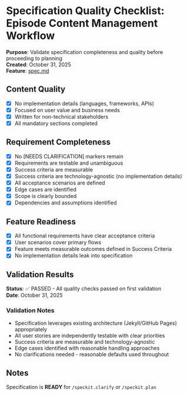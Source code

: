 # Specification Quality Checklist: Episode Content Management Workflow

**Purpose**: Validate specification completeness and quality before proceeding to planning  
**Created**: October 31, 2025  
**Feature**: [spec.md](../spec.md)

## Content Quality

- [x] No implementation details (languages, frameworks, APIs)
- [x] Focused on user value and business needs
- [x] Written for non-technical stakeholders
- [x] All mandatory sections completed

## Requirement Completeness

- [x] No [NEEDS CLARIFICATION] markers remain
- [x] Requirements are testable and unambiguous
- [x] Success criteria are measurable
- [x] Success criteria are technology-agnostic (no implementation details)
- [x] All acceptance scenarios are defined
- [x] Edge cases are identified
- [x] Scope is clearly bounded
- [x] Dependencies and assumptions identified

## Feature Readiness

- [x] All functional requirements have clear acceptance criteria
- [x] User scenarios cover primary flows
- [x] Feature meets measurable outcomes defined in Success Criteria
- [x] No implementation details leak into specification

## Validation Results

**Status**: ✅ PASSED - All quality checks passed on first validation  
**Date**: October 31, 2025

### Validation Notes

- Specification leverages existing architecture (Jekyll/GitHub Pages) appropriately
- All user stories are independently testable with clear priorities
- Success criteria are measurable and technology-agnostic
- Edge cases identified with reasonable handling approaches
- No clarifications needed - reasonable defaults used throughout

## Notes

Specification is **READY** for `/speckit.clarify` or `/speckit.plan`
